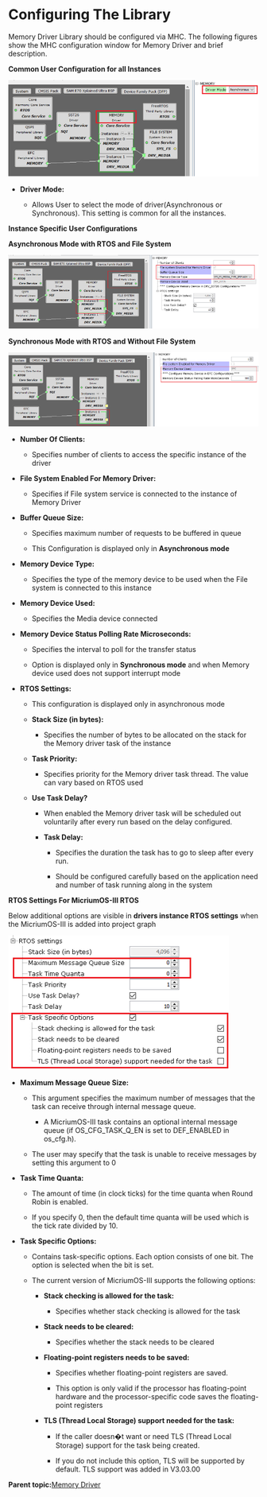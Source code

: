 # Configuring The Library

Memory Driver Library should be configured via MHC. The following figures show the MHC configuration window for Memory Driver and brief description.

**Common User Configuration for all Instances**

![drv_memory_mhc_config_async_common](GUID-FA9F2766-A111-4A83-9195-CE697620EDD7-low.png)

-   **Driver Mode:**

    -   Allows User to select the mode of driver\(Asynchronous or Synchronous\). This setting is common for all the instances.


**Instance Specific User Configurations**

**Asynchronous Mode with RTOS and File System**

![drv_memory_mhc_config_async_rtos_fs](GUID-BEF96E53-6F27-47C4-8131-0896F0CD41B7-low.png)

**Synchronous Mode with RTOS and Without File System**

![drv_memory_mhc_config_sync_rtos](GUID-80B61F8E-B740-4360-AD17-D923DE80C4A7-low.png)

-   **Number Of Clients:**

    -   Specifies number of clients to access the specific instance of the driver

-   **File System Enabled For Memory Driver:**

    -   Specifies if File system service is connected to the instance of Memory Driver

-   **Buffer Queue Size:**

    -   Specifies maximum number of requests to be buffered in queue

    -   This Configuration is displayed only in **Asynchronous mode**

-   **Memory Device Type:**

    -   Specifies the type of the memory device to be used when the File system is connected to this instance

-   **Memory Device Used:**

    -   Specifies the Media device connected

-   **Memory Device Status Polling Rate Microseconds:**

    -   Specifies the interval to poll for the transfer status

    -   Option is displayed only in **Synchronous mode** and when Memory device used does not support interrupt mode

-   **RTOS Settings:**

    -   This configuration is displayed only in asynchronous mode

    -   **Stack Size \(in bytes\):**

        -   Specifies the number of bytes to be allocated on the stack for the Memory driver task of the instance

    -   **Task Priority:**

        -   Specifies priority for the Memory driver task thread. The value can vary based on RTOS used

    -   **Use Task Delay?**

        -   When enabled the Memory driver task will be scheduled out voluntarily after every run based on the delay configured.

        -   **Task Delay:**

            -   Specifies the duration the task has to go to sleep after every run.

            -   Should be configured carefully based on the application need and number of task running along in the system


**RTOS Settings For MicriumOS-III RTOS**

Below additional options are visible in **drivers instance RTOS settings** when the MicriumOS-III is added into project graph

![rtos_settings_micrium_os_iii](GUID-B3EFA16B-3DAF-49D1-9E11-DBA535F90156-low.png)

-   **Maximum Message Queue Size:**

    -   This argument specifies the maximum number of messages that the task can receive through internal message queue.

        -   A MicriumOS-III task contains an optional internal message queue \(if OS\_CFG\_TASK\_Q\_EN is set to DEF\_ENABLED in os\_cfg.h\).

    -   The user may specify that the task is unable to receive messages by setting this argument to 0

-   **Task Time Quanta:**

    -   The amount of time \(in clock ticks\) for the time quanta when Round Robin is enabled.

    -   If you specify 0, then the default time quanta will be used which is the tick rate divided by 10.

-   **Task Specific Options:**

    -   Contains task-specific options. Each option consists of one bit. The option is selected when the bit is set.

    -   The current version of MicriumOS-III supports the following options:

        -   **Stack checking is allowed for the task:**

            -   Specifies whether stack checking is allowed for the task

        -   **Stack needs to be cleared:**

            -   Specifies whether the stack needs to be cleared

        -   **Floating-point registers needs to be saved:**

            -   Specifies whether floating-point registers are saved.

            -   This option is only valid if the processor has floating-point hardware and the processor-specific code saves the floating-point registers

        -   **TLS \(Thread Local Storage\) support needed for the task:**

            -   If the caller doesn�t want or need TLS \(Thread Local Storage\) support for the task being created.

            -   If you do not include this option, TLS will be supported by default. TLS support was added in V3.03.00


**Parent topic:**[Memory Driver](GUID-0FFCD458-7F10-49C8-B068-E4E4B5439C47.md)

